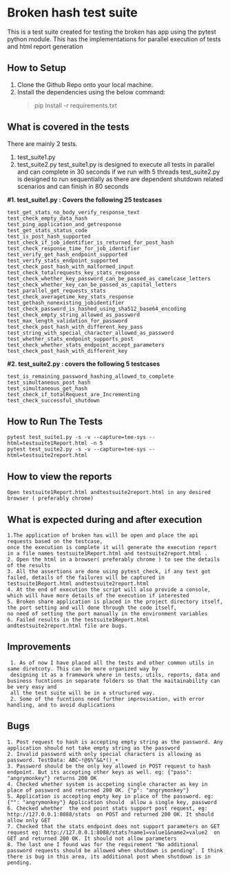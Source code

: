 # Broken hash test suite

This is a test suite created for testing the broken has app  using the pytest python module.
This has the implementations for parallel execution of tests and html report generation 


## How to Setup

 1. Clone the Github Repo onto your local machine.
 2. Install the dependencies using the below command:
	> pip Install -r requirements.txt


## What is covered in the tests
There are mainly 2 tests. 
 1. test_suite1.py 
 2. test_suite2.py
 test_suite1.py is designed to execute all tests in parallel and can complete in 30 seconds if we run with 5 threads
 test_suite2.py is designed to run sequentially as there are dependent shutdown related scenarios and can finish in 80 seconds

 **#1. test_suite1.py : Covers the following 25 testcases**
 
    test_get_stats_no_body_verify_response_text
    test_check_empty_data_hash	
    test_ping_application_and_getresponse
    test_get_stats_status_code
    test_is_post_hash_supported
    test_check_if_job_identifier_is_returned_for_post_hash
    test_check_response_time_for_job_identifier
    test_verify_get_hash_endpoint_supported	
    test_verify_stats_endpoint_supported
    test_check_post_hash_with_malformed_input
    test_check_totalrequests_key_stats_response
    test_check_whether_key_password_can_be_passed_as_camelcase_letters
    test_check_whether_key_can_be_passed_as_capital_letters
    test_parallel_get_requests_stats
    test_check_averagetime_key_stats_response
    test_gethash_nonexisting_jobidentifier
    test_check_password_is_hashed_using_sha512_base64_encoding
    test_check_empty_string_allowed_as_password
    test_max_length_validation_for_password	
    test_check_post_hash_with_different_key_pass
    test_string_with_special_character_allowed_as_password
    test_whether_stats_endpoint_supports_post
    test_check_whether_stats_endpoint_accept_parameters
    test_check_post_hash_with_different_key
 **#2. test_suite2.py : covers the following 5 testcases**
 
    test_is_remaining_password_hashing_allowed_to_complete
    test_simultaneous_post_hash
    test_simultaneous_get_hash
    test_check_if_totalRequest_are_Incrementing
    test_check_successful_shutdown

 
## How to Run The Tests		
    pytest test_suite1.py -s -v --capture=tee-sys --html=testsuite1Report.html -n 5
    pytest test_suite2.py -s -v --capture=tee-sys --html=testsuite2report.html
  
## How to view the reports
    Open testsuite1Report.html andtestsuite2report.html in any desired browser ( preferably chrome)

## What is expected during and after execution
    1.The application of broken has will be open and place the api requests based on the testcase, 
    once the execution is complete it will generate the execution report in a file names testsuite1Report.html and testsuite2report.html .
    2. Open the html in a browser( preferably chrome ) to see the details of the results
    3. All the assertions are done using pytest_check, if any test got failed, details of the failures will be captured in testsuite1Report.html andtestsuite2report.html
    4. At the end of execution the script will also provide a console, which will have more details of the execution if interested
    5. Broken share application is placed in the project directory itself, the port setting and will done through the code itself, 
    no need of setting the port manually in the environment variables
    6. Failed results in the testsuite1Report.html andtestsuite2report.html file are bugs.
    
    
 ## Improvements
     1. As of now I have placed all the tests and other common utils in same diretcoty. This can be more organized way by
     designing it as a framework where in tests, utils, reports, data and business fucntions in separate folders so that the maitainability can be very easy and 
     all the test suite will be in a structured way.
     2. Some of the fucntions need further improvisation, with error handling, and to avoid duplications
 ## Bugs
    1. Post request to hash is accepting empty string as the password. Any application should not take empty string as the password
    2. Invalid password with only special characters is allowing as password. TestData: ABC~!@$%^&&*()_+ 
    3. Password should be the only key allowed in POST request to hash endpoint. But its accepting other keys as well. eg: {"pass": "angrymonkey"} returns 200 OK
    4. Checked whether system is accpeting single character as key in place of password and returned 200 OK. {"p": "angrymonkey"}
    5. Application is accepting empty key in place of the password. eg: {"": "angrymonkey"} Application should  allow a single key, password
    6. Checked whether  the end point stats support post request, eg: http://127.0.0.1:8088/stats  on POST and returned 200 OK. It should allow only GET
    7. Checked that the stats endpoint does not support parameters on GET request eg: http://127.0.0.1:8088/stats?name1=value1&name2=value2  on GET and returned 200 OK. It should not allow parameters
    8. The last one I found was for the requirement "No additional password requests should be allowed when shutdown is pending". I think there is bug in this area, its additional post when shutdown is in pending.    
      
